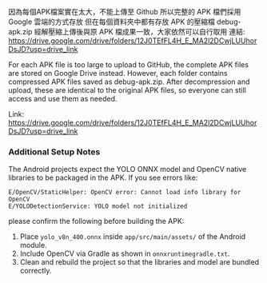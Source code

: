 因為每個APK檔案實在太大，不能上傳至 Github 所以完整的 APK 檔們採用 Google 雲端的方式存放
但在每個資料夾中都有存放 APK 的壓縮檔 debug-apk.zip 經解壓縮上傳後與原 APK 檔成果一致，大家依然可以自行取用
連結: https://drive.google.com/drive/folders/12J0TEfFL4H_E_MA2l2DCwjLUUhorDsJD?usp=drive_link

For each APK file is too large to upload to GitHub, the complete APK files are stored on Google Drive instead. However, each folder contains compressed APK files saved as debug-apk.zip. After decompression and upload, these are identical to the original APK files, so everyone can still access and use them as needed.

Link: https://drive.google.com/drive/folders/12J0TEfFL4H_E_MA2l2DCwjLUUhorDsJD?usp=drive_link

### Additional Setup Notes

The Android projects expect the YOLO ONNX model and OpenCV native libraries to be packaged in the APK. If you see errors like:

```
E/OpenCV/StaticHelper: OpenCV error: Cannot load info library for OpenCV
E/YOLODetectionService: YOLO model not initialized
```

please confirm the following before building the APK:

1. Place `yolo_v8n_400.onnx` inside `app/src/main/assets/` of the Android module.
2. Include OpenCV via Gradle as shown in `onnxruntimegradle.txt`.
3. Clean and rebuild the project so that the libraries and model are bundled correctly.
